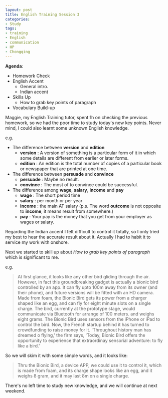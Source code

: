 ```yaml
---
layout: post
title: English Training Session 3
categories:
- Study
tags:
- training
- English
- communication
- HP
- Chongqing
---
```


**Agenda**:  
- Homework Check
- English Accent
  - General intro.
  - Indian accent
- Skills Up
  - How to grab key points of paragraph
- Vocabulary Build-up  


Maggie, my English Training tutor, spent 1h on checking the previous homework, so we had the poor time to study today's new key points. Never mind, I could also learnt some unknown English knowledge. 

e.g.  

- The difference between **version** and **edition**
  - **version** : A version of something is a particular form of it in which some details are different from earlier or later forms.
  - **edition** : An edition is the total number of copies of a particular book or newspaper that are printed at one time.
- The difference between **persuade** and **convince**
  - **persuade** : Maybe no result.
  - **convince** : The most of to convince could be successful.
- The difference among **wage**, **salary**, **income** and **pay**
  - **wage** : The short period time
  - **salary** : per month or per year
  - **income** : the main AT salary (p.s. The word **outcome** is not opposite to **income**, it means result from somewhere.)
  - **pay** : Your pay is the money that you get from your employer as wages or salary.


Regarding the Indian accent I felt difficult to control it totally, so I only tried my best to hear the accurate result about it. Actually I had to habit it to service my work with onshore.

Next we started to skill up about *How to grab key points of paragraph* which is significant to me. 

e.g.  

> At first glance, it looks like any other bird gliding through the air. However, in fact this groundbreaking gadget is actually a bionic bird controlled by an app. It can fly upto 100m away from its owner (and their phone), and future versions will be fitted with an HD camera. Made from foam, the Bionic Bird gets its power from a charger shaped like an egg, and can fly for eight minute slots on a single charge. The bird, currently at the prototype stage, would communicate via Bluetooth for arrange of 100 meters. and weighs eight grams. The Bionic Bird uses sensors from the iPhone or iPad to control the bird. Now, the French startup behind it has turned to crowdfunding to raise money for it. 'Throughout history man has dreamed o flying,' the firm says, 'Today, Bionic Bird offers the opportunity to experience that extraordinay sensorial adventure: to fly like a bird.'  

So we will skim it with some simple words, and it looks like:  

> Thru the Bionic Bird, a device APP, we could use it to control it, which is made from foam, and its charge shape looks like an egg, and it weighs 8 gram, and it may last 8m on a single charge.  

There's no left time to study new knowledge, and we will continue at next weekend.
